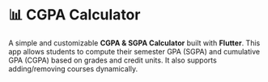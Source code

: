 # 📊 CGPA Calculator

A simple and customizable **CGPA & SGPA Calculator** built with **Flutter**. This app allows students to compute their semester GPA (SGPA) and cumulative GPA (CGPA) based on grades and credit units. It also supports adding/removing courses dynamically.

